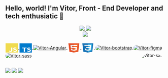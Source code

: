 ## Hello, world! I'm Vitor, Front - End Developer and tech enthusiatic 👋

<div align="center">
  <a href="https://github.com/vitorbarbo">
  <img height="180em" src="https://github-readme-stats.vercel.app/api?username=vitorbarbo&show_icons=true&theme=tokyonight&include_all_commits=true&count_private=true"/>
  <img height="180em" src="https://github-readme-stats.vercel.app/api/top-langs/?username=vitorbarbo&layout=compact&langs_count=7&theme=tokyonight"/>
</div>
	<div align="center">
		<img src="https://streak-stats.demolab.com/?user=vitorbarbo" alt"Streak stats">
	</div>

<div style="display: inline_block"><br>
  <img align="center" alt="Vitor-Js" height="30" width="40" src="https://raw.githubusercontent.com/devicons/devicon/master/icons/javascript/javascript-plain.svg">
  <img align="center" alt="Vitor-Ts" height="30" width="40" src="https://raw.githubusercontent.com/devicons/devicon/master/icons/typescript/typescript-plain.svg">
  <img align="center" alt="Vitor-Angular" height="30" width="40" src="https://cdn.jsdelivr.net/gh/devicons/devicon/icons/angularjs/angularjs-original.svg">
  <img align="center" alt="Vitor-HTML" height="30" width="40" src="https://raw.githubusercontent.com/devicons/devicon/master/icons/html5/html5-original.svg">
  <img align="center" alt="Vitor-CSS" height="30" width="40" src="https://raw.githubusercontent.com/devicons/devicon/master/icons/css3/css3-original.svg">
  <img align="center" alt="Vitor-bootstrap" height="30" style="border-radius:50px;" src="https://cdn.jsdelivr.net/gh/devicons/devicon/icons/bootstrap/bootstrap-original.svg">
  <img align="center" alt="Vitor-figma" height="30" style="border-radius:50px;" src="https://cdn.jsdelivr.net/gh/devicons/devicon/icons/figma/figma-original.svg">
  <img align="center" alt="Vitor-sass" height="30" style="border-radius:50px;" src="https://cdn.jsdelivr.net/gh/devicons/devicon/icons/sass/sass-original.svg">
  <img align="right" alt="Vitor-sass" height="150" style="border-radius:50px;" src="https://user-images.githubusercontent.com/83650554/174879737-a4400334-050f-4dcb-963c-46a57fa65852.png">
	
  ##
	
<div>
	
 <a href="https://discord.gg/eTMDnKBp" target="_blank"><img src="https://img.shields.io/badge/Discord-7289DA?style=for-the-badge&logo=discord&logoColor=white" target="_blank"></a> 
  <a href = "mailto:vitordb91@gmail.com"><img src="https://img.shields.io/badge/-Gmail-%23333?style=for-the-badge&logo=gmail&logoColor=white" target="_blank"></a>
  <a href="https://www.linkedin.com/in/vitor-barbosa-a06394206/" target="_blank"><img src="https://img.shields.io/badge/-LinkedIn-%230077B5?style=for-the-badge&logo=linkedin&logoColor=white" target="_blank"></a> 
 
	
</div>

